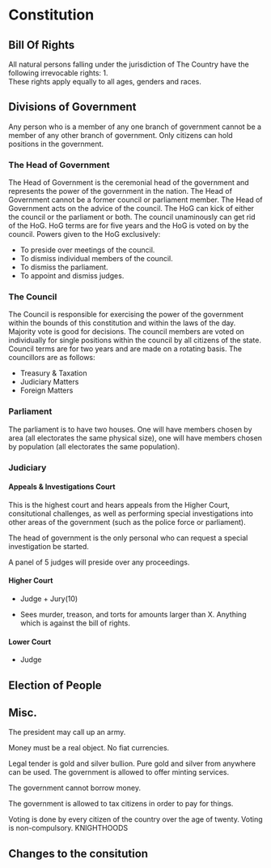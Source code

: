 # Constitution #

## Bill Of Rights ##

All natural persons falling under the jurisdiction of The Country have the following irrevocable rights:
1.	
These rights apply equally to all ages, genders and races.

## Divisions of Government ##
Any person who is a member of any one branch of government cannot be a member of any other branch of government. Only citizens can hold positions in the government.

### The Head of Government ###
The Head of Government is the ceremonial head of the government and represents the power of the government in the nation. The Head of Government cannot be a former council or parliament member. The Head of Government acts on the advice of the council. The HoG can kick of either the council or the parliament or both. The council unaminously can get rid of the HoG. HoG terms are for five years and the HoG is voted on by the council. 
Powers given to the HoG exclusively:
* To preside over meetings of the council.
* To dismiss individual members of the council.
* To dismiss the parliament.
* To appoint and dismiss judges.

### The Council ###
The Council is responsible for exercising the power of the government within the bounds of this constitution and within the laws of the day. Majority vote is good for decisions. The council members are voted on individually for single positions within the council by all citizens of the state. Council terms are for two years and are made on a rotating basis. The councillors are as follows:
* Treasury & Taxation
* Judiciary Matters
* Foreign Matters

### Parliament ###

The parliament is to have two houses. One will have members chosen by area (all electorates the same physical size), one will have members chosen by population (all electorates the same population).

### Judiciary ###

#### Appeals & Investigations Court ####

This is the highest court and hears appeals from the Higher Court, consitutional
challenges, as well as performing special investigations into other areas of the
government (such as the police force or parliament).

The head of government is the only personal who can request a special 
investigation be started.

A panel of 5 judges will preside over any proceedings.

#### Higher Court ####

* Judge + Jury(10)

* Sees murder, treason, and torts for amounts larger than X. Anything which is against the bill of rights.

#### Lower Court ####

* Judge

## Election of People ##

## Misc. ##

The president may call up an army.

Money must be a real object. No fiat currencies.

Legal tender is gold and silver bullion.
Pure gold and silver from anywhere can be used.
The government is allowed to offer minting services.

The government cannot borrow money.

The government is allowed to tax citizens in order to pay for things.

Voting is done by every citizen of the country over the age of twenty. Voting is non-compulsory.
KNIGHTHOODS
## Changes to the consitution ##
